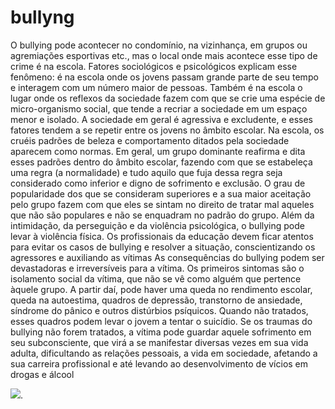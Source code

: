 # bullyng
O bullying pode acontecer no condomínio, na vizinhança, em grupos ou agremiações esportivas etc., mas o local onde mais acontece esse tipo de crime é na escola. Fatores sociológicos e psicológicos explicam esse fenômeno: é na escola onde os jovens passam grande parte de seu tempo e interagem com um número maior de pessoas.
Também é na escola o lugar onde os reflexos da sociedade fazem com que se crie uma espécie de micro-organismo social, que tende a recriar a sociedade em um espaço menor e isolado. A sociedade em geral é agressiva e excludente, e esses fatores tendem a se repetir entre os jovens no âmbito escolar.
Na escola, os cruéis padrões de beleza e comportamento ditados pela sociedade aparecem como normas. Em geral, um grupo dominante reafirma e dita esses padrões dentro do âmbito escolar, fazendo com que se estabeleça uma regra (a normalidade) e tudo aquilo que fuja dessa regra seja considerado como inferior e digno de sofrimento e exclusão. O grau de popularidade dos que se consideram superiores e a sua maior aceitação pelo grupo fazem com que eles se sintam no direito de tratar mal aqueles que não são populares e não se enquadram no padrão do grupo.
Além da intimidação, da perseguição e da violência psicológica, o bullying pode levar à violência física. Os profissionais da educação devem ficar atentos para evitar os casos de bullying e resolver a situação, conscientizando os agressores e auxiliando as vítimas
As consequências do bullying podem ser devastadoras e irreversíveis para a vítima. Os primeiros sintomas são o isolamento social da vítima, que não se vê como alguém que pertence àquele grupo. A partir daí, pode haver uma queda no rendimento escolar, queda na autoestima, quadros de depressão, transtorno de ansiedade, síndrome do pânico e outros distúrbios psíquicos. Quando não tratados, esses quadros podem levar o jovem a tentar o suicídio.
Se os traumas do bullying não forem tratados, a vítima pode guardar aquele sofrimento em seu subconsciente, que virá a se manifestar diversas vezes em sua vida adulta, dificultando as relações pessoais, a vida em sociedade, afetando a sua carreira profissional e até levando ao desenvolvimento de vícios em drogas e álcool

![](https://www.smadwiwarna.sch.id/wp-content/uploads/2022/12/jenis-bullying.webp).
